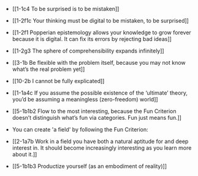 - [[1-1c4 To be surprised is to be mistaken]]
- [[1-2f1c Your thinking must be digital to be mistaken, to be surprised]]
- [[1-2f1 Popperian epistemology allows your knowledge to grow forever because it is digital. It can fix its errors by rejecting bad ideas]]
- [[1-2g3 The sphere of comprehensibility expands infinitely]]
- [[3-1b Be flexible with the problem itself, because you may not know what’s the real problem yet]]
- [[10-2b I cannot be fully explicated]]
- [[1-1a4c If you assume the possible existence of the ‘ultimate’ theory, you’d be assuming a meaningless (zero-freedom) world]]

- [[5-1b1b2 Flow to the most interesting, because the Fun Criterion doesn’t distinguish what’s fun via categories. Fun just means fun.]]

- You can create 'a field' by following the Fun Criterion:
- [[2-1a7b Work in a field you have both a natural aptitude for and deep interest in. It should become increasingly interesting as you learn more about it.]]
- [[5-1b1b3 Productize yourself (as an embodiment of reality)]]
